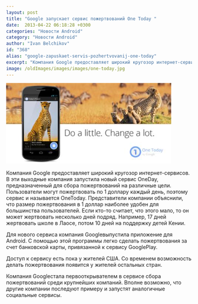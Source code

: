 ```yaml
---
layout: post
title: "Google запускает сервис пожертвований One Today "
date:  2013-04-22 06:18:28 +0300
categories: "Новости Android"
category: "Новости Android"
author: "Ivan Belchikov"
id: "368"
alias: "google-zapuskaet-servis-pozhertvovanij-one-today"
excerpt: "Компания Google предоставляет широкий кругозор интернет-сервисов. В эти выходные компания запустила новый сервис OneDay, предназначенный для сбора пожертвований на различные цели."
image: /oldImages/images/images/one-today.jpg
---
```

<img src="/oldImages/images/images/one-today.jpg" alt="One Today" >

Компания Google предоставляет широкий кругозор интернет-сервисов. В эти выходные компания запустила новый сервис OneDay, предназначенный для сбора пожертвований на различные цели.
Пользователи могут пожертвовать по 1 доллару каждый день, поэтому сервис и называется OneToday. Представители компании объяснили, что размер пожертвования в 1 доллар наиболее удобен для большинства пользователей. Если кто-то считает, что этого мало, то он может жертвовать несколько дней подряд. Например, 17 дней жертвовать школе в Лаосе, потом 10 дней на поддержку детей Кении.

Для нового сервиса компания Googleвыпустила приложение для Android. С помощью этой программы легко сделать пожертвования за счет банковской карты, привязанной к сервису GooglePlay.

Доступ к сервису есть пока у жителей США. Со временем возможность делать пожертвования появится у жителей остальных стран.

Компания Googleстала первооткрывателем в сервисе сбора пожертвований среди крупнейших компаний. Вполне возможно, что другие компании последуют примеру и запустят аналогичные социальные сервисы.
